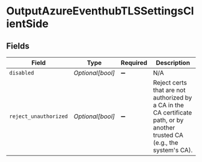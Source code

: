 # OutputAzureEventhubTLSSettingsClientSide


## Fields

| Field                                                                                                                      | Type                                                                                                                       | Required                                                                                                                   | Description                                                                                                                |
| -------------------------------------------------------------------------------------------------------------------------- | -------------------------------------------------------------------------------------------------------------------------- | -------------------------------------------------------------------------------------------------------------------------- | -------------------------------------------------------------------------------------------------------------------------- |
| `disabled`                                                                                                                 | *Optional[bool]*                                                                                                           | :heavy_minus_sign:                                                                                                         | N/A                                                                                                                        |
| `reject_unauthorized`                                                                                                      | *Optional[bool]*                                                                                                           | :heavy_minus_sign:                                                                                                         | Reject certs that are not authorized by a CA in the CA certificate path, or by another trusted CA (e.g., the system's CA). |